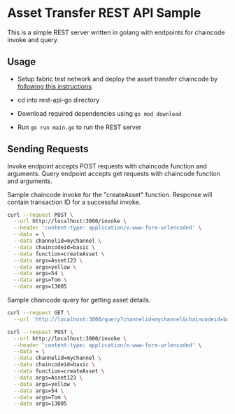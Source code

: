 # Asset Transfer REST API Sample

This is a simple REST server written in golang with endpoints for chaincode invoke and query.

  
## Usage

- Setup fabric test network and deploy the asset transfer chaincode by [following this instructions](https://hyperledger-fabric.readthedocs.io/en/release-2.4/test_network.html).

- cd into rest-api-go directory
- Download required dependencies using `go mod download`
- Run `go run main.go` to run the REST server

## Sending Requests

Invoke endpoint accepts POST requests with chaincode function and arguments. Query endpoint accepts get requests with chaincode function and arguments.

Sample chaincode invoke for the "createAsset" function. Response will contain transaction ID for a successful invoke.

``` sh
curl --request POST \
  --url http://localhost:3000/invoke \
  --header 'content-type: application/x-www-form-urlencoded' \
  --data = \
  --data channelid=mychannel \
  --data chaincodeid=basic \
  --data function=createAsset \
  --data args=Asset123 \
  --data args=yellow \
  --data args=54 \
  --data args=Tom \
  --data args=13005
```
Sample chaincode query for getting asset details.

``` sh
curl --request GET \
  --url 'http://localhost:3000/query?channelid=mychannel&chaincodeid=basic&function=ReadAsset&args=Asset123' 
  ```

``` sh
curl --request POST \
  --url http://localhost:3000/invoke \
  --header 'content-type: application/x-www-form-urlencoded' \
  --data = \
  --data channelid=mychannel \
  --data chaincodeid=basic \
  --data function=createAsset \
  --data args=Asset123 \
  --data args=yellow \
  --data args=54 \
  --data args=Tom \
  --data args=13005
```